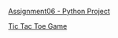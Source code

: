 [Assignment06 - Python Project](https://github.com/BoothGA/ITFnd100---Mod06/blob/main/Assignment06.py)

[Tic Tac Toe Game](https://github.com/BoothGA/For-Funsies/blob/main/Tik%20Tac%20Toe.py)
